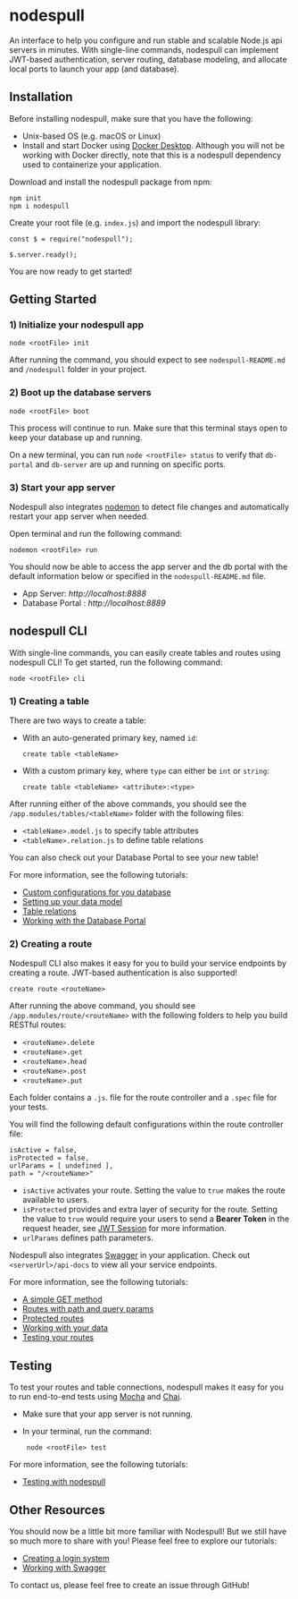 # nodespull

An interface to help you configure and run stable and scalable Node.js api servers in minutes. With single-line commands, nodespull can implement JWT-based authentication, server routing, database modeling, and allocate local ports to launch your app (and database).

## Installation

Before installing nodespull, make sure that you have the following:
* Unix-based OS (e.g. macOS or Linux)
* Install and start Docker using [Docker Desktop](https://hub.docker.com/editions/community/docker-ce-desktop-mac). Although you will not be working with Docker directly, note that this is a nodespull dependency used to containerize your application. 

Download and install the nodespull package from npm:
```
npm init
npm i nodespull
```

Create your root file (e.g. `index.js`) and import the nodespull library:
```
const $ = require("nodespull");

$.server.ready();
```

You are now ready to get started! 

## Getting Started

### 1) Initialize your nodespull app
```
node <rootFile> init
```
After running the command, you should expect to see `nodespull-README.md` and `/nodespull` folder in your project.

### 2) Boot up the database servers
```
node <rootFile> boot
```
This process will continue to run. Make sure that this terminal stays open to keep your database up and running.  

On a new terminal, you can run `node <rootFile> status` to verify that `db-portal` and `db-server` are up and running on specific ports. 

### 3) Start your app server
Nodespull also integrates [nodemon](https://www.npmjs.com/package/nodemon) to detect file changes and automatically restart your app server when needed.

Open terminal and run the following command:
```
nodemon <rootFile> run
```
You should now be able to access the app server and the db portal with the default information below or specified in the `nodespull-README.md` file. 
* App Server: *http://localhost:8888*
* Database Portal : *http://localhost:8889*

## nodespull CLI
With single-line commands, you can easily create tables and routes using nodespull CLI! To get started, run the following command:
```
node <rootFile> cli
``` 
### 1) Creating a table

There are two ways to create a table:

* With an auto-generated primary key, named `id`:
    ```
    create table <tableName>
    ```

* With a custom primary key, where `type` can either be `int` or `string`:
    ```
    create table <tableName> <attribute>:<type>
    ```
After running either of the above commands, you should see the `/app.modules/tables/<tableName>` folder with the following files: 
* `<tableName>.model.js` to specify table attributes
* `<tableName>.relation.js` to define table relations 

You can also check out your Database Portal to see your new table!

For more information, see the following tutorials:
* [Custom configurations for you database](https://github.com/kab-zac/nodespull/blob/master/Pending)
* [Setting up your data model](https://github.com/kab-zac/nodespull/blob/master/Pending)
* [Table relations](https://github.com/kab-zac/nodespull/blob/master/Pending)
* [Working with the Database Portal](https://github.com/kab-zac/nodespull/blob/master/Pending)

### 2) Creating a route
Nodespull CLI also makes it easy for you to build your service endpoints by creating a route. JWT-based authentication is also supported!
```
create route <routeName>
```
After running the above command, you should see `/app.modules/route/<routeName>` with the following folders to help you build RESTful routes:
* `<routeName>.delete`
* `<routeName>.get`
* `<routeName>.head`
* `<routeName>.post`
* `<routeName>.put`

Each folder contains a `.js`.  file for the route controller and a `.spec` file for your tests.

You will find the following default configurations within the route controller file:
```
isActive = false,
isProtected = false,
urlParams = [ undefined ],
path = "/<routeName>"
```

* `isActive` activates your route. Setting the value to `true` makes the route available to users. 
* `isProtected` provides and extra layer of security for the route. Setting the value to `true` would require your users to send a **Bearer Token** in the request header, see [JWT Session](https://github.com/kab-zac/nodespull/blob/master/Pending) for more information.
* `urlParams` defines path parameters.

Nodespull also integrates [Swagger](https://swagger.io/) in your application. Check out `<serverUrl>/api-docs` to view all your service endpoints. 

For more information, see the following tutorials:
* [A simple GET method](https://github.com/kab-zac/nodespull/blob/master/Pending)
* [Routes with path and query params](https://github.com/kab-zac/nodespull/blob/master/Pending)
* [Protected routes ](https://github.com/kab-zac/nodespull/blob/master/Pending)
* [Working with your data](https://github.com/kab-zac/nodespull/blob/master/Pending)
* [Testing your routes](https://github.com/kab-zac/nodespull/blob/master/Pending)

## Testing
To test your routes and table connections, nodespull makes it easy for you to run end-to-end tests using [Mocha](https://mochajs.org/) and [Chai](https://www.chaijs.com/). 
* Make sure that your app server is not running. 
* In your terminal, run the command:

     ```
      node <rootFile> test
     ```

For more information, see the following tutorials:
* [Testing with nodespull](https://github.com/kab-zac/nodespull/blob/master/Pending)

## Other Resources
You should now be a little bit more familiar with Nodespull! But we still have so much more to share with you! Please feel free to explore our tutorials:
* [Creating a login system](https://github.com/kab-zac/nodespull/blob/master/Pending)
* [Working with Swagger](https://github.com/kab-zac/nodespull/blob/master/Pending)

To contact us, please feel free to create an issue through GitHub!
